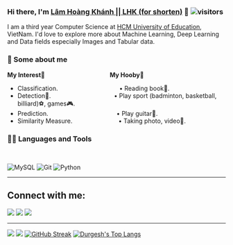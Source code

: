 ### Hi there, I'm [Lâm Hoàng Khánh || LHK (for shorten)](https://www.facebook.com/profile.php?id=100006585404772) 👋              ![visitors](https://visitor-badge.laobi.icu/badge?page_id=lhk1234.lhk1234)

I am a third year Computer Science at [HCM University of Education](https://www.facebook.com/FITHCMUE), VietNam. I'd love to explore more about Machine Learning, Deep Learning and Data fields especially Images and Tabular data.

### 🤵 Some about me
**My Interest🔎**&nbsp; &nbsp; &nbsp; &nbsp; &nbsp; &nbsp; &nbsp; &nbsp; &nbsp; &nbsp; &nbsp; &nbsp; &nbsp; &nbsp; &nbsp;&nbsp; &nbsp; &nbsp; &nbsp; &nbsp;**My Hooby🎢**
- Classification.&nbsp; &nbsp; &nbsp; &nbsp; &nbsp; &nbsp; &nbsp; &nbsp; &nbsp; &nbsp; &nbsp; &nbsp; &nbsp; &nbsp;&nbsp; &nbsp; &nbsp; &nbsp; &nbsp;• Reading book📗.
- Detection🎡.&nbsp; &nbsp;&nbsp; &nbsp; &nbsp; &nbsp; &nbsp; &nbsp; &nbsp; &nbsp; &nbsp; &nbsp; &nbsp; &nbsp; &nbsp;&nbsp; &nbsp; &nbsp; &nbsp; &nbsp;• Play sport (badminton, basketball, billiard)⚽, games🎮.
- Prediction.&nbsp; &nbsp; &nbsp; &nbsp; &nbsp; &nbsp; &nbsp; &nbsp; &nbsp; &nbsp; &nbsp; &nbsp; &nbsp; &nbsp; &nbsp; &nbsp;&nbsp; &nbsp; &nbsp; &nbsp; &nbsp;• Play guitar🎻.
- Similarity Measure.&nbsp;&nbsp; &nbsp; &nbsp; &nbsp; &nbsp; &nbsp; &nbsp; &nbsp; &nbsp;&nbsp; &nbsp; &nbsp; &nbsp; &nbsp;• Taking photo, video📸.


### 👨‍💻 Languages and Tools

<br />

![MySQL](https://img.shields.io/badge/-MySQL-white?style=for-the-badge&logo=mysql)
![Git](https://img.shields.io/badge/-Git-black?style=for-the-badge&logo=github)
![Python](https://img.shields.io/badge/-Python-silver?style=for-the-badge&logo=python) 

----
## Connect with me:

<p align = "center">

[<img src="https://img.shields.io/badge/kaggle-%2312100E.svg?&style=for-the-badge&logo=kaggle&logoColor=white&color=black" />](https://www.kaggle.com/lmhongkhnh)
[<img src ="https://img.shields.io/badge/github-%23.svg?&style=for-the-badge&logo=www&logoColor=white%22&color=black"/>](https://github.com/lhk1234)
[<img src="https://img.shields.io/badge/linkedin-%2312100E.svg?&style=for-the-badge&logo=linkedin&logoColor=white&color=black"/>](https://www.linkedin.com/in/l%C3%A2m-ho%C3%A0ng-b093511a6/)
  
</p>

----
[<img src="https://github-profile-trophy.vercel.app/?username=lhk1234&row=2&column=3" />](https://github.com/ryo-ma/github-profile-trophy)
[<img src="https://github-readme-stats.vercel.app/api?username=lhk1234&theme=algolia&count_private=true&include_all_commits=true&show_icons=true" />](https://github.com/anuraghazra/github-readme-stats)
[![GitHub Streak](https://github-readme-streak-stats.herokuapp.com/?user=lhk1234&theme=dark)](https://github.com/DenverCoder1/github-readme-streak-stats)
[![Durgesh's Top Langs](https://github-readme-stats.vercel.app/api/top-langs/?username=lhk1234&theme=algolia&hide=Jupyter&layout=compact&show_icons=true)](https://github.com/anuraghazra/github-readme-stats)
